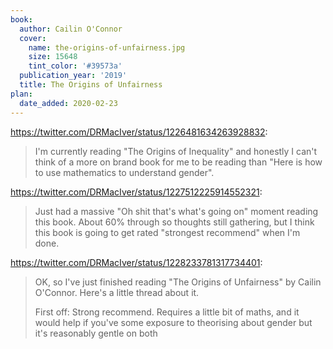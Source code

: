 ```yaml
---
book:
  author: Cailin O'Connor
  cover:
    name: the-origins-of-unfairness.jpg
    size: 15648
    tint_color: '#39573a'
  publication_year: '2019'
  title: The Origins of Unfairness
plan:
  date_added: 2020-02-23
---
```


<https://twitter.com/DRMacIver/status/1226481634263928832>:

> I'm currently reading "The Origins of Inequality" and honestly I can't think of a more on brand book for me to be reading than "Here is how to use mathematics to understand gender".

<https://twitter.com/DRMacIver/status/1227512225914552321>:

> Just had a massive "Oh shit that's what's going on" moment reading this book. About 60% through so thoughts still gathering, but I think this book is going to get rated "strongest recommend" when I'm done.

<https://twitter.com/DRMacIver/status/1228233781317734401>:

> OK, so I've just finished reading "The Origins of Unfairness" by Cailin O'Connor. Here's a little thread about it.
>
> First off: Strong recommend. Requires a little bit of maths, and it would help if you've some exposure to theorising about gender but it's reasonably gentle on both